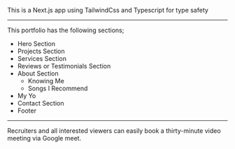 This is a Next.js app using TailwindCss and Typescript for type safety

---
This portfolio has the following sections;

- Hero Section
- Projects Section
- Services Section
- Reviews or Testimonials Section
- About Section
   - Knowing Me
   - Songs I Recommend
- My Yo
- Contact Section
- Footer

---
Recruiters and all interested viewers can easily book a thirty-minute video meeting via Google meet.

